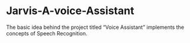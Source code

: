 # Jarvis-A-voice-Assistant
The basic idea behind the project titled “Voice Assistant” implements the concepts of Speech Recognition.
